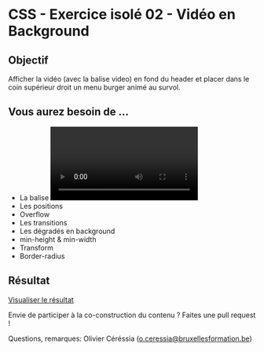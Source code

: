 # CSS - Exercice isolé 02 - Vidéo en Background #

## Objectif ##

Afficher la vidéo (avec la balise video) en fond du header et placer dans le coin supérieur droit un menu burger animé au survol.

## Vous aurez besoin de ... ##

- La balise <video> (et un fichier mp4 accessoirement)
- Les positions
- Overflow
- Les transitions
- Les dégradés en background
- min-height & min-width
- Transform
- Border-radius

## Résultat ##

[Visualiser le résultat](http://cepegra-labs.be/webdesign/git/isolated/02-fullvid/)

Envie de participer à la co-construction du contenu ? Faites une pull request ! 

Questions, remarques: Olivier Céréssia (o.ceressia@bruxellesformation.be)
